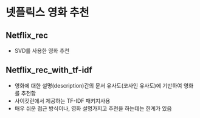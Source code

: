 # 넷플릭스 영화 추천

## Netflix_rec
- SVD를 사용한 영화 추천

## Netflix_rec_with_tf-idf
- 영화에 대한 설명(description)간의 문서 유사도(코사인 유사도)에 기반하여 영화를 추천함
- 사이킷런에서 제공하는 TF-IDF 패키지사용
- 매우 쉬운 접근 방식이나, 영화 설명가지고 추천을 하는데는 한계가 있음
